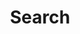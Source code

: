 ---
title: "Search" # in any language you want
layout: "search" # is necessary
# url: "/archive"
# description: "Description for Search"
summary: "search"
placeholder: "search blog here"
---